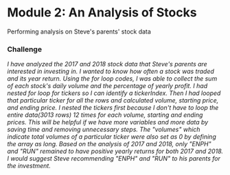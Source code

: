 # Module 2: An Analysis of Stocks
Performing analysis on Steve's parents' stock data

### Challenge
*I have analyzed the 2017 and 2018 stock data that Steve's parents are interested in investing in. I wanted to know how often a stock was traded and its year return. Using the for loop codes, I was able to collect the sum of each stock's daily volume and the percentage of yearly profit. I had nested for loop for tickers so I can identify a tickerIndex. Then I had looped that particular ticker for all the rows and calculated volume, starting price, and ending price. I nested the tickers first because I don't have to loop the entire data(3013 rows) 12 times for each volume, starting and ending prices. This will be helpful if we have more variables and more data by saving time and removing unnecessary steps. The "volumes" which indicate total volumes of a particular ticker were also set as 0 by defining the array as long. Based on the analysis of 2017 and 2018, only "ENPH" and "RUN" remained to have positive yearly returns for both 2017 and 2018. I would suggest Steve recommending "ENPH" and "RUN" to his parents for the investment.*

